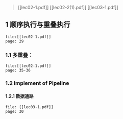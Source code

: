 > [[lec02-1.pdf]]
> [[lec02-2(1).pdf]]
> [[lec03-1.pdf]]

## 1 顺序执行与重叠执行

```slide-note
file:[[lec02-1.pdf]]
page: 29
```

### 1.1 多重叠：

```slide-note
file:[[lec02-1.pdf]]
page: 35-36
```

### 1.2 Implement of Pipeline

#### 1.2.1 数据通路

```slide-note
file: [[lec03-1.pdf]]
page: 30
```